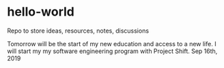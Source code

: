 # hello-world
Repo to store ideas, resources, notes, discussions


Tomorrow will be the start of my new education and access to a new life. I will start my my software engineering program with Project Shift. Sep 16th, 2019
